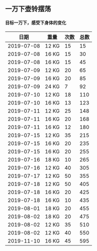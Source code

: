 ## 一万下壶铃摆荡

#### 目标一万下，感受下身体的变化

|日期|重量|次数|总数|
|---|---|---|---|
|2019-07-08|12 KG|15|15
|2019-07-08|16 KG|15|30
|2019-07-08|16 KG|15|45
|2019-07-09|12 KG|20|65
|2019-07-09|16 KG|20|85
|2019-07-09|24 KG|7|92
|2019-07-10|12 KG|18|110
|2019-07-10|16 KG|13|123
|2019-07-11|12 KG|25|148
|2019-07-11|16 KG|20|168
|2019-07-11|16 KG|12|180
|2019-07-15|12 KG|35|215
|2019-07-15|16 KG|20|235
|2019-07-15|16 KG|20|255
|2019-07-16|18 KG|10|265
|2019-07-16|12 KG|40|305
|2019-07-17|12 KG|50|355
|2019-07-18|12 KG|50|405
|2019-07-18|16 KG|20|425
|2019-07-18|16 KG|10|435
|2019-08-01|18 KG|20|455
|2019-08-02|18 KG|20|475
|2019-08-02|12 KG|35|510
|2019-08-02|12 KG|40|550
|2019-11-10|16 KG|45|595
